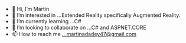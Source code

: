 - 👋 Hi, I’m Martin
- 👀 I’m interested in ...Extended Reality specifically Augmented Reality.
- 🌱 I’m currently learning ...C#
- 💞️ I’m looking to collaborate on ...C# and ASPNET.CORE
- 📫 How to reach me ...martinadadey47@gmail.com

<!---
marm0nt/marm0nt is a ✨ special ✨ repository because its `README.md` (this file) appears on your GitHub profile.
You can click the Preview link to take a look at your changes.
--->
